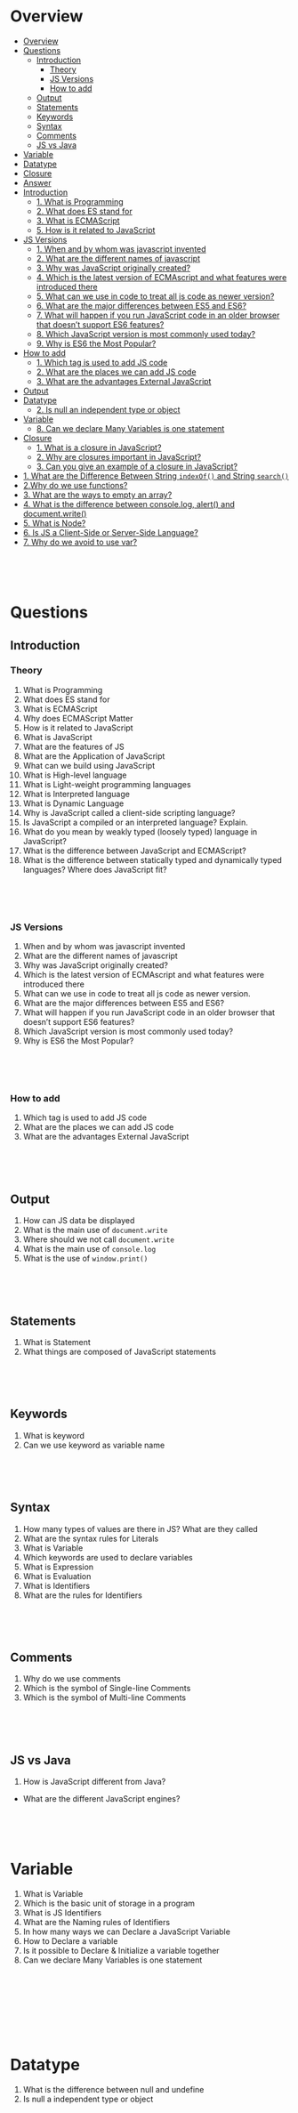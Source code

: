 # Overview

- [Overview](#overview)
- [Questions](#questions)
  - [Introduction](#introduction)
    - [Theory](#theory)
    - [JS Versions](#js-versions)
    - [How to add](#how-to-add)
  - [Output](#output)
  - [Statements](#statements)
  - [Keywords](#keywords)
  - [Syntax](#syntax)
  - [Comments](#comments)
  - [JS vs Java](#js-vs-java)
- [Variable](#variable)
- [Datatype](#datatype)
- [Closure](#closure)
- [Answer](#answer)
- [Introduction](#introduction-1)
  - [1. What is Programming](#1-what-is-programming)
  - [2. What does ES stand for](#2-what-does-es-stand-for)
  - [3. What is ECMAScript](#3-what-is-ecmascript)
  - [5. How is it related to JavaScript](#5-how-is-it-related-to-javascript)
- [JS Versions](#js-versions-1)
  - [1. When and by whom was javascript invented](#1-when-and-by-whom-was-javascript-invented)
  - [2. What are the different names of javascript](#2-what-are-the-different-names-of-javascript)
  - [3. Why was JavaScript originally created?](#3-why-was-javascript-originally-created)
  - [4. Which is the latest version of ECMAscript and what features were introduced there](#4-which-is-the-latest-version-of-ecmascript-and-what-features-were-introduced-there)
  - [5. What can we use in code to treat all js code as newer version?](#5-what-can-we-use-in-code-to-treat-all-js-code-as-newer-version)
  - [6. What are the major differences between ES5 and ES6?](#6-what-are-the-major-differences-between-es5-and-es6)
  - [7. What will happen if you run JavaScript code in an older browser that doesn’t support ES6 features?](#7-what-will-happen-if-you-run-javascript-code-in-an-older-browser-that-doesnt-support-es6-features)
  - [8. Which JavaScript version is most commonly used today?](#8-which-javascript-version-is-most-commonly-used-today)
  - [9. Why is ES6 the Most Popular?](#9-why-is-es6-the-most-popular)
- [How to add](#how-to-add-1)
  - [1. Which tag is used to add JS code](#1-which-tag-is-used-to-add-js-code)
  - [2. What are the places we can add JS code](#2-what-are-the-places-we-can-add-js-code)
  - [3. What are the advantages External JavaScript](#3-what-are-the-advantages-external-javascript)
- [Output](#output-1)
- [Datatype](#datatype-1)
  - [2. Is null an independent type or object](#2-is-null-an-independent-type-or-object)
- [Variable](#variable-1)
    - [8. Can we declare Many Variables is one statement](#8-can-we-declare-many-variables-is-one-statement)
- [Closure](#closure-1)
    - [1. What is a closure in JavaScript?](#1-what-is-a-closure-in-javascript)
    - [2. Why are closures important in JavaScript?](#2-why-are-closures-important-in-javascript)
    - [3. Can you give an example of a closure in JavaScript?](#3-can-you-give-an-example-of-a-closure-in-javascript)
- [1. What are the Difference Between String `indexOf()` and String `search()`](#1-what-are-the-difference-between-string-indexof-and-string-search)
- [2.Why do we use functions?](#2why-do-we-use-functions)
- [3. What are the ways to empty an array?](#3-what-are-the-ways-to-empty-an-array)
- [4. What is the difference between console.log, alert() and document.write()](#4-what-is-the-difference-between-consolelog-alert-and-documentwrite)
- [5. What is Node?](#5-what-is-node)
- [6. Is JS a Client-Side or Server-Side Language?](#6-is-js-a-client-side-or-server-side-language)
- [7. Why do we avoid to use var?](#7-why-do-we-avoid-to-use-var)

&nbsp;

&nbsp;

# Questions

## Introduction

### Theory

1. What is Programming
2. What does ES stand for
3. What is ECMAScript
4. Why does ECMAScript Matter
5. How is it related to JavaScript
6. What is JavaScript
7. What are the features of JS
8. What are the Application of JavaScript
9. What can we build using JavaScript
10. What is High-level language
11. What is Light-weight programming languages
12. What is Interpreted language
13. What is Dynamic Language
14. Why is JavaScript called a client-side scripting language?
15. Is JavaScript a compiled or an interpreted language? Explain.
16. What do you mean by weakly typed (loosely typed) language in JavaScript?
17. What is the difference between JavaScript and ECMAScript?
18. What is the difference between statically typed and dynamically typed languages? Where does JavaScript fit?

&nbsp;

&nbsp;

### JS Versions

1. When and by whom was javascript invented
2. What are the different names of javascript
3. Why was JavaScript originally created?
4. Which is the latest version of ECMAscript and what features were introduced there
5. What can we use in code to treat all js code as newer version.
6. What are the major differences between ES5 and ES6?
7. What will happen if you run JavaScript code in an older browser that doesn’t support ES6 features?
8. Which JavaScript version is most commonly used today?
9. Why is ES6 the Most Popular?

&nbsp;

&nbsp;

### How to add

1. Which tag is used to add JS code
2. What are the places we can add JS code
3. What are the advantages External JavaScript

&nbsp;

&nbsp;

## Output

1. How can JS data be displayed
2. What is the main use of `document.write`
3. Where should we not call `document.write`
4. What is the main use of `console.log`
5. What is the use of `window.print()`

&nbsp;

&nbsp;

## Statements

1. What is Statement
2. What things are composed of JavaScript statements

&nbsp;

&nbsp;

## Keywords

1. What is keyword
2. Can we use keyword as variable name

&nbsp;

&nbsp;

## Syntax

1. How many types of values are there in JS? What are they called
2. What are the syntax rules for Literals
3. What is Variable
4. Which keywords are used to declare variables
5. What is Expression
6. What is Evaluation
7. What is Identifiers
8. What are the rules for Identifiers

&nbsp;

&nbsp;

## Comments

1. Why do we use comments
2. Which is the symbol of Single-line Comments
3. Which is the symbol of Multi-line Comments

&nbsp;

&nbsp;

## JS vs Java

1. How is JavaScript different from Java?

- What are the different JavaScript engines?

&nbsp;

&nbsp;

# Variable

1. What is Variable
2. Which is the basic unit of storage in a program
3. What is JS Identifiers
4. What are the Naming rules of Identifiers
5. In how many ways we can Declare a JavaScript Variable
6. How to Declare a variable
7. Is it possible to Declare & Initialize a variable together
8. Can we declare Many Variables is one statement

&nbsp;

&nbsp;

&nbsp;

&nbsp;

# Datatype

1. What is the difference between null and undefine
2. Is null a independent type or object

&nbsp;

&nbsp;

&nbsp;

&nbsp;

&nbsp;

&nbsp;

&nbsp;

# Closure

1. What is a closure in JavaScript?
2. Why are closures important in JavaScript?
3. Can you give an example of a closure in JavaScript?

&nbsp;

&nbsp;

&nbsp;

&nbsp;

&nbsp;

&nbsp;

&nbsp;

&nbsp;

&nbsp;

&nbsp;

&nbsp;

&nbsp;

JavaScript Characteristics
What is Just-In-Time (JIT) Compilation in JavaScript?

What is automatic type conversion (type coercion) in JavaScript?

📌 JavaScript in Practice

- What are the different environments where JavaScript can run?
- What is the role of JavaScript in web development?
- Can JavaScript be used for backend development? If yes, how?
- What is the difference between client-side and server-side JavaScript?
- What is Node.js, and how is it related to JavaScript?
- Can JavaScript be used for mobile app development?
- How does JavaScript handle memory management?
- What is the difference between synchronous and asynchronous execution in JavaScript?
- 📌 Miscellaneous
- What are some limitations of JavaScript?
- What is the Document Object Model (DOM) in - JavaScript?
- How does JavaScript interact with HTML and CSS?

  🚀 Bonus (Scenario-Based Questions)
  If JavaScript is single-threaded, how does it handle multiple tasks?

  Why does console.log(0.1 + 0.2 === 0.3) return false in JavaScript?
  Explain the output of:
  javascript
  Copy
  Edit
  console.log(typeof NaN);
  What happens when JavaScript encounters an undefined variable?

- What is "use strict";? How does it help?
- Explain map(), filter(), and reduce() with examples.
- Difference between == and === in JavaScript?

What is the difference between var, let, and const?
How do arrow functions differ from regular functions?
Explain how destructuring works with objects and arrays.
What are Promises? How do they work?
How is includes() different from indexOf()?
Explain how async/await works. How is it different from Promises?
How does the spread operator work with objects?
What does .finally() do in Promises?
What is flat() used for in JavaScript?
What is the difference between ?? and || operators?
How does optional chaining improve code readability?
How is replaceAll() different from replace()?

What is the benefit of Object.hasOwn()?

How do let, const, and var differ?
What is the purpose of async/await?
What are the benefits of using map(), filter(), and reduce()?
Explain optional chaining (?.) and nullish coalescing (??).

&nbsp;

&nbsp;

&nbsp;

&nbsp;

- What is the difference between var, let, and const in JavaScript?

- Explain arrow functions (()=>{}) and how they differ from regular functions.

- What is template literals, and how are they used in ES6?

- What are default parameters, and why are they useful?

- Explain destructuring assignment in ES6 with an example.

- What is the difference between spread (...) and rest (...) operators?

- What is strict mode in JavaScript, and why is it used?

- How does block scoping work in JavaScript?

- 🔹 Intermediate Level

- What is ECMAScript Modules (ESM), and how do import and export work?

- What are Promises in JavaScript, and how do they help in asynchronous programming?

- Explain async/await and how it improves handling asynchronous code.

- What is optional chaining (?.), and how does it work?

- What is Nullish Coalescing (??), and how is it different from ||?

- How does Set and Map work in ES6?

- What is the difference between forEach(), map(), filter(), and reduce()?

- Explain WeakMap and WeakSet and when to use them.

- What are Symbol and BigInt in JavaScript?

- What is the difference between a shallow copy and a deep copy in JavaScript?

- 🔹 Advanced Level

- How do JavaScript engines (V8, SpiderMonkey, etc.) implement ECMAScript?

- What is tail call optimization, and how does it work in JavaScript?

- How do private class fields work in JavaScript?

- What are dynamic imports, and how do they improve performance?

- Explain the concept of iterators and generators in JavaScript.

- How does Reflect API work in JavaScript?

- What are Proxy objects, and how can they be used?

- How does debouncing and throttling work in JavaScript?

- What is WeakRef, and when should it be used?

- How does ESLint help enforce ECMAScript standards in projects?

- 🔥 Bonus Questions (Conceptual & Practical)

- What is hoisting, and how does it work with var, let, and const?

- What are getter and setter methods, and how are they defined in ES6?

- Explain event loop, microtasks, and macrotasks in JavaScript.

- What is currying, and how can it be implemented?

- What is the difference between deep destructuring and shallow destructuring?

&nbsp;

&nbsp;

2. What are the data types supported by JavaScript?
3. What is the difference between `let`, `const`, and `var`?
4. Explain how `==` and `===` differ.
5. What is a closure?
6. What is hoisting?
7. Explain the concept of "this" in JavaScript.
8. What are JavaScript prototypes?
9. What is the difference between `null` and `undefined`?
10. How does JavaScript handle asynchronous operations?
11. What is a promise?
12. What are async/await functions?
13. Explain event delegation in JavaScript.
14. What are JavaScript modules?
15. How can you prevent a function from being called multiple times?
16. What is the event loop?
17. What is the difference between `apply()` and `call()` methods?
18. What is `bind()` method used for?
19. What is a JavaScript event loop?
20. Explain the concept of "event bubbling" and "event capturing".
21. What is the difference between `deep copy` and `shallow copy`?
22. What are generator functions?
23. What is the `new` keyword used for?
24. How do JavaScript’s `setTimeout` and `setInterval` work?
25. What is a `WeakMap` and how is it different from a `Map`?
26. What is a `Set` in JavaScript?
27. What is `Object.create()` used for?
28. How does JavaScript’s garbage collection work?
29. What are "decorators" in JavaScript?
30. Explain the difference between `prototype` and `__proto__`.

&nbsp;

&nbsp;

&nbsp;

# Answer

# Introduction

## 1. What is Programming

Programming is the way of talking to computer

&nbsp;

## 2. What does ES stand for

ES stands for EcmaScript

&nbsp;

## 3. What is ECMAScript

Ecmascript defines the specification of scripting language.
Ecmascript is the specification or standard that tells how scripting language should be.

&nbsp;

&nbsp;

## 5. How is it related to JavaScript

- JavaScript is an implementation of ECMAScript.

- ECMAScript provides the core features (such as data types, objects, functions, and control structures), while JavaScript adds browser-specific functionalities like DOM manipulation, events, and APIs.

- Think of ECMAScript as the blueprint, and JavaScript as a practical implementation based on that blueprint.

&nbsp;

&nbsp;

&nbsp;

# JS Versions

## 1. When and by whom was javascript invented

JavaScript was invented by **Brendan Eich** in 1995, and became an ECMA standard in 1997.

&nbsp;

&nbsp;

## 2. What are the different names of javascript

Mocha > livescript > JavaScript

&nbsp;

&nbsp;

## 3. Why was JavaScript originally created?

JavaScript was originally created To add interactivity to web pages, like handling button clicks, form validation, and dynamic content updates.

&nbsp;

&nbsp;

## 4. Which is the latest version of ECMAscript and what features were introduced there

As of February 2025, the latest version of ECMAScript (ES), the standard upon which JavaScript is based, is ECMAScript 2024 (ES15), published in June 2024.

&nbsp;

**Key Features Introduced in ECMAScript 2024:**

1. Grouping Synchronous Iterables: Object.groupBy() and Map.groupBy() Methods
2. Promise.withResolvers() Method
3. Regular Expression /v Flag
4. Resizable ArrayBuffers
5. Well-Formed Unicode Strings

&nbsp;

&nbsp;

## 5. What can we use in code to treat all js code as newer version?

`use strict`

&nbsp;

&nbsp;

## 6. What are the major differences between ES5 and ES6?

&nbsp;

&nbsp;

## 7. What will happen if you run JavaScript code in an older browser that doesn’t support ES6 features?

If you try to run ES6 JavaScript in an older browser (like Internet Explorer or early versions of Chrome/Firefox), you may face errors or unexpected behavior because the browser doesn’t recognize ES6 syntax.

&nbsp;

| ES6 Feature                         | Issue in Older Browsers                   |
| ----------------------------------- | ----------------------------------------- |
| `let` and `const`                   | SyntaxError: `Unexpected identifier`      |
| Arrow Functions (()=>{})            | SyntaxError: `Unexpected token '=>'`      |
| Template Literals (`Hello ${name}`) | Displays raw string without variables     |
| Destructuring (const {name} = obj;) | SyntaxError: `Unexpected token {`         |
| import/export Modules               | SyntaxError: `Unexpected token 'import'`  |
| Promise and async/await             | ReferenceError: `Promise is not defined ` |

&nbsp;

&nbsp;

## 8. Which JavaScript version is most commonly used today?

The most widely used JavaScript version today is ECMAScript 6 (ES6 / ES2015) and its subsequent updates (ES7 to ES2024).

&nbsp;

&nbsp;

## 9. Why is ES6 the Most Popular?

- Widely Supported → All modern browsers (Chrome, Firefox, Edge, Safari) fully support ES6.
- Modern Features → Includes let/const, arrow functions, promises, template literals, and modules.
- Backward Compatibility → Works alongside ES5, ensuring a smooth transition.
- Node.js Compatibility → ES6+ is fully supported in modern Node.js versions, making it popular for backend -development too.
- Industry Adoption → Frameworks like React, Angular, and Vue rely on ES6+ features

&nbsp;

&nbsp;

&nbsp;

# How to add

## 1. Which tag is used to add JS code

The tag is used to add JS code `<script></script>`

&nbsp;

&nbsp;

## 2. What are the places we can add JS code

We can add JS code in 3 places of HTML code

- Between the body tag of html
- Between the head tag of html
- In .js file (external javaScript)

&nbsp;

&nbsp;

## 3. What are the advantages External JavaScript

&nbsp;

&nbsp;

&nbsp;

# Output

&nbsp;

&nbsp;

&nbsp;

&nbsp;

&nbsp;

&nbsp;

# Datatype

## 2. Is null an independent type or object

```md
null is an object type
```

&nbsp;

&nbsp;

&nbsp;

&nbsp;

&nbsp;

# Variable

### 8. Can we declare Many Variables is one statement

```md
Yes. By using comma.
```

&nbsp;

&nbsp;

# Closure

### 1. What is a closure in JavaScript?

```md
A closure is an inner function that has access to the outer function's variables and parameters.

It allows the inner function to access and manipulate the outer function's variables, even after the outer function has returned.
```

&nbsp;

### 2. Why are closures important in JavaScript?

```md
Closures are important in JavaScript because they allow for information hiding and encapsulation. They also allow for private variables and methods, which can be useful in certain scenarios.
```

&nbsp;

### 3. Can you give an example of a closure in JavaScript?

&nbsp;

&nbsp;

&nbsp;

&nbsp;

&nbsp;

&nbsp;

&nbsp;

&nbsp;

&nbsp;
&nbsp;
&nbsp;

# 1. What are the Difference Between String `indexOf()` and String `search()`

```md
The `indexOf()` method cannot search against a regular expression.

The `search()` cannot take a start position argument.
```

&nbsp;

&nbsp;

# 2.Why do we use functions?

```md
With functions you can reuse code

You can write code that can be used many times.

You can use the same code with different arguments, to produce different results.
```

&nbsp;

&nbsp;

# 3. What are the ways to empty an array?

1. Assigning to it in a new empty array :

   ```js
   let a = [1, 2, 3];
   console.log(b); // [1,2,3]

   let b = [];
   b = a;
   console.log(b); // []
   ```

   when the value `a` is assigned to an empty array `b`, the array `a` will also be empty. This is the fastest way to empty an aray.

2. Using splice :

   ```js
   a.splice(0, a.length());
   ```

   The `splice()` method removed all the elements of the array and returned the removed element as an array

3. Setting the length to zero :

   ```js
   a.length = 0;
   ```

4. Using pop() method :

   ```js
   while (a.length > 0) {
     a.pop();
   }
   ```

   This is relatively straightforward, but may not be the most performant solution among the other methods.

&nbsp;

&nbsp;

# 4. What is the difference between console.log, alert() and document.write()

`console.log` is mainly used to debug the code.

Syntax : `console.log("Hello world")`

&nbsp;

`alert()` method displays an alert box over the current window with specified message.

Syntax : `alert("Hello World")`

&nbsp;

`document.write()` is used when you want to print the content to the HTML document.

Syntax : `document.write("Hello world)`

&nbsp;

&nbsp;

# 5. What is Node?

Node is a CPP programming language where we can add js functionalities.

&nbsp;

&nbsp;

# 6. Is JS a Client-Side or Server-Side Language?

Client-side

&nbsp;

&nbsp;

# 7. Why do we avoid to use var?

&nbsp;

&nbsp;

&nbsp;

&nbsp;

&nbsp;
